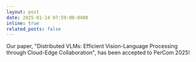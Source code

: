 ```yaml
---
layout: post
date: 2025-01-14 07:59:00-0400
inline: true
related_posts: false
---
```


Our paper, "Distributed VLMs: Efficient Vision-Language Processing through Cloud-Edge Collaboration", has been accepted to PerCom 2025!